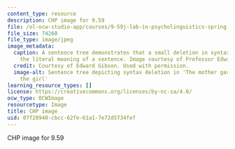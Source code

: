 ```yaml
---
content_type: resource
description: CHP image for 9.59
file: /ol-ocw-studio-app/courses/9-59j-lab-in-psycholinguistics-spring-2017/07f28940cbcc62fe61a17e72d5734fef_9-59s17.jpg
file_size: 74260
file_type: image/jpeg
image_metadata:
  caption: A sentence tree demonstrates that a small deletion in syntax can change
    the literal meaning of a sentence. Image courtesy of Professor Edward Gibson.
  credit: Courtesy of Edward Gibson. Used with permission.
  image-alt: Sentence tree depicting syntax deletion in 'The mother gave the candle
    the girl'
learning_resource_types: []
license: https://creativecommons.org/licenses/by-nc-sa/4.0/
ocw_type: OCWImage
resourcetype: Image
title: CHP image
uid: 07f28940-cbcc-62fe-61a1-7e72d5734fef
---
```

CHP image for 9.59